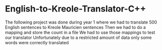 # English-to-Kreole-Translator-C++
The following project was done during year 1 where we had to translate 500 English sentences to Kreole Mauricien sentences
Then we had to do a mapping and store the count in a file
We had to use those mappings to test our translator
Unfortunately due to a restricted amount of data only some words were correctly translated
